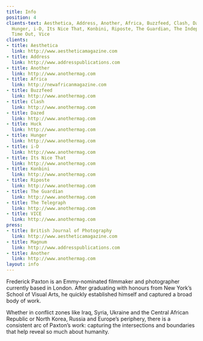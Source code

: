 ```yaml
---
title: Info
position: 4
clients-text: Aesthetica, Address, Another, Africa, Buzzfeed, Clash, Dazed, Huck,
  Hunger, i-D, Its Nice That, Konbini, Riposte, The Guardian, The Independent, Twin,
  Time Out, Vice
clients:
- title: Aesthetica
  link: http://www.aestheticamagazine.com
- title: Address
  link: http://www.addresspublications.com
- title: Another
  link: http://www.anothermag.com
- title: Africa
  link: http://newafricanmagazine.com
- title: Buzzfeed
  link: http://www.anothermag.com
- title: Clash
  link: http://www.anothermag.com
- title: Dazed
  link: http://www.anothermag.com
- title: Huck
  link: http://www.anothermag.com
- title: Hunger
  link: http://www.anothermag.com
- title: i-D
  link: http://www.anothermag.com
- title: Its Nice That
  link: http://www.anothermag.com
- title: Konbini
  link: http://www.anothermag.com
- title: Riposte
  link: http://www.anothermag.com
- title: The Guardian
  link: http://www.anothermag.com
- title: The Telegraph
  link: http://www.anothermag.com
- title: VICE
  link: http://www.anothermag.com
press:
- title: British Journal of Photography
  link: http://www.aestheticamagazine.com
- title: Magnum
  link: http://www.addresspublications.com
- title: Another
  link: http://www.anothermag.com
layout: info
---
```


Frederick Paxton is an Emmy-nominated filmmaker and photographer currently based in London. After graduating with honours from New York’s School of Visual Arts, he quickly established himself and captured a broad body of work. 

Whether in conflict zones like Iraq, Syria, Ukraine and the Central African Republic or North Korea, Russia and Europe’s periphery, there is a consistent arc of Paxton’s work: capturing the intersections and boundaries that help reveal so much about humanity. 